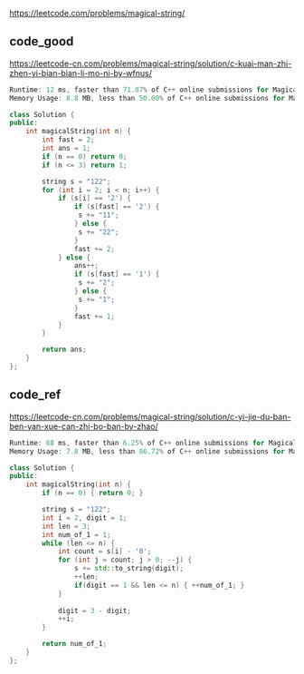 
https://leetcode.com/problems/magical-string/

## code_good

https://leetcode-cn.com/problems/magical-string/solution/c-kuai-man-zhi-zhen-yi-bian-bian-li-mo-ni-by-wfnus/

```cpp
Runtime: 12 ms, faster than 71.87% of C++ online submissions for Magical String.
Memory Usage: 8.8 MB, less than 50.00% of C++ online submissions for Magical String.
```

```cpp
class Solution {
public:
    int magicalString(int n) {
        int fast = 2;
        int ans = 1;
        if (n == 0) return 0;
        if (n <= 3) return 1;

        string s = "122";
        for (int i = 2; i < n; i++) {
            if (s[i] == '2') {
                if (s[fast] == '2') {
                 s += "11";
                } else {
                 s += "22";
                }
                fast += 2;
            } else {
                ans++;
                if (s[fast] == '1') {
                 s += "2";
                } else {
                 s += "1";
                }
                fast += 1;
            }
        }

        return ans;
    }
};
```

## code_ref
https://leetcode-cn.com/problems/magical-string/solution/c-yi-jie-du-ban-ben-yan-xue-can-zhi-bo-ban-by-zhao/

```cpp
Runtime: 88 ms, faster than 6.25% of C++ online submissions for Magical String.
Memory Usage: 7.8 MB, less than 86.72% of C++ online submissions for Magical String.
```

```cpp
class Solution {
public:
    int magicalString(int n) {
        if (n == 0) { return 0; }

        string s = "122";
        int i = 2, digit = 1;
        int len = 3;
        int num_of_1 = 1;
        while (len <= n) {
            int count = s[i] - '0';
            for (int j = count; j > 0; --j) {
                s += std::to_string(digit);
                ++len;
                if(digit == 1 && len <= n) { ++num_of_1; }
            }
            
            digit = 3 - digit;  
            ++i;
        }

        return num_of_1;
    }
};
```


